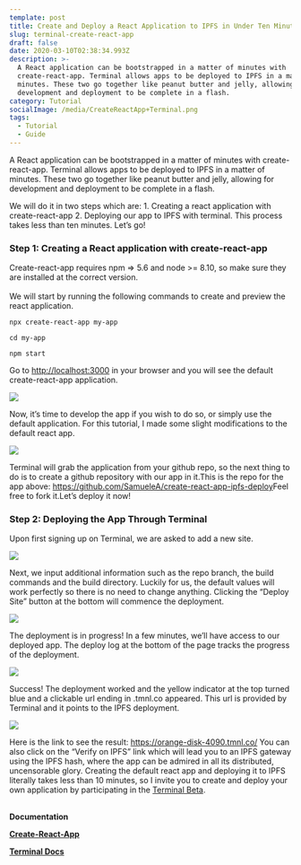 ```yaml
---
template: post
title: Create and Deploy a React Application to IPFS in Under Ten Minutes
slug: terminal-create-react-app
draft: false
date: 2020-03-10T02:38:34.993Z
description: >-
  A React application can be bootstrapped in a matter of minutes with
  create-react-app. Terminal allows apps to be deployed to IPFS in a matter of
  minutes. These two go together like peanut butter and jelly, allowing for
  development and deployment to be complete in a flash.
category: Tutorial
socialImage: /media/CreateReactApp+Terminal.png
tags:
  - Tutorial
  - Guide
---
```

A React application can be bootstrapped in a matter of minutes with create-react-app. Terminal allows apps to be deployed to IPFS in a matter of minutes. These two go together like peanut butter and jelly, allowing for development and deployment to be complete in a flash.

We will do it in two steps which are: 1. Creating a react application with create-react-app 2. Deploying our app to IPFS with terminal. This process takes less than ten minutes. Let’s go!

### Step 1: Creating a React application with create-react-app

Create-react-app requires npm => 5.6 and node >= 8.10, so make sure they are installed at the correct version.\
\
We will start by running the following commands to create and preview the react application.

`npx create-react-app my-app`

`cd my-app`

`npm start`

Go to <http://localhost:3000> in your browser and you will see the default create-react-app application.

![](/media/1-localhost.png)

Now, it’s time to develop the app if you wish to do so, or simply use the default application. For this tutorial, I made some slight modifications to the default react app.

![](/media/2createreactapp.png)

Terminal will grab the application from your github repo, so the next thing to do is to create a github repository with our app in it.This is the repo for the app above: <https://github.com/SamueleA/create-react-app-ipfs-deploy>Feel free to fork it.Let’s deploy it now!

### Step 2: Deploying the App Through Terminal

Upon first signing up on Terminal, we are asked to add a new site.

![](/media/3-add-site.png)

Next, we input additional information such as the repo branch, the build commands and the build directory. Luckily for us, the default values will work perfectly so there is no need to change anything. Clicking the “Deploy Site” button at the bottom will commence the deployment.

![](/media/4redo.png)

The deployment is in progress! In a few minutes, we’ll have access to our deployed app. The deploy log at the bottom of the page tracks the progress of the deployment.

![](/media/5redo.png)

Success! The deployment worked and the yellow indicator at the top turned blue and a clickable url ending in .tmnl.co appeared. This url is provided by Terminal and it points to the IPFS deployment.

![](/media/6-og-success.png)

Here is the link to see the result: <https://orange-disk-4090.tmnl.co/> You can also click on the “Verify on IPFS” link which will lead you to an IPFS gateway using the IPFS hash, where the app can be admired in all its distributed, uncensorable glory. Creating the default react app and deploying it to IPFS literally takes less than 10 minutes, so I invite you to create and deploy your own application by participating in the [Terminal Beta](https://terminalbeta.typeform.com/to/kionHH).

**\
Documentation** 

**[Create-React-App](https://reactjs.org/docs/create-a-new-react-app.html)**

**[Terminal Docs](https://docs.terminal.co/)**
